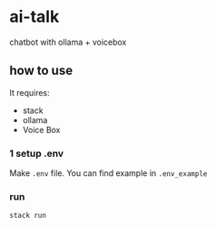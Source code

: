 # ai-talk

chatbot with ollama + voicebox 

## how to use 

It requires:

- stack 
- ollama 
- Voice Box

### 1 setup .env

Make `.env` file. You can find example in `.env_example`

### run

```bash
stack run
```
